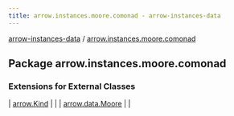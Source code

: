 ```yaml
---
title: arrow.instances.moore.comonad - arrow-instances-data
---
```


[arrow-instances-data](../index.html) / [arrow.instances.moore.comonad](./index.html)

## Package arrow.instances.moore.comonad

### Extensions for External Classes

| [arrow.Kind](arrow.-kind/index.html) |  |
| [arrow.data.Moore](arrow.data.-moore/index.html) |  |

